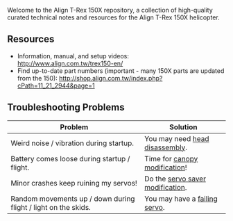 Welcome to the Align T-Rex 150X repository, a collection of high-quality
curated technical notes and resources for the Align T-Rex 150X helicopter.

## Resources

* Information, manual, and setup videos: http://www.align.com.tw/trex150-en/
* Find up-to-date part numbers (important - many 150X parts are updated from the 150): http://shop.align.com.tw/index.php?cPath=11_21_2944&page=1

## Troubleshooting Problems

| Problem        | Solution |
| -------------- | --------- |
| Weird noise / vibration during startup. | You may need [head disassembly](head-disassembly). |
| Battery comes loose during startup / flight. | Time for [canopy modification](canopy-modification)! |
| Minor crashes keep ruining my servos! | Do the [servo saver modification](servo-saver-modification). |
| Random movements up / down during flight / light on the skids. | You may have a [failing servo](failing-servo). |
